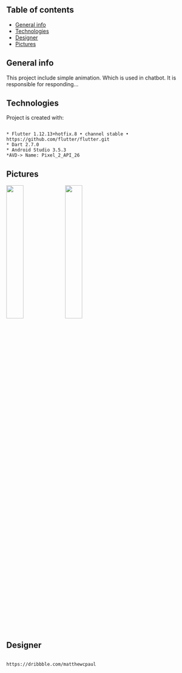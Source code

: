 ## Table of contents
* [General info](#general-info)
* [Technologies](#technologies)
* [Designer](#designer)
* [Pictures](#Pictures)

## General info
This project include simple animation.
Which is used in chatbot. It is responsible for responding…
	
## Technologies
Project is created with:
```

* Flutter 1.12.13+hotfix.8 • channel stable • https://github.com/flutter/flutter.git
* Dart 2.7.0
* Android Studio 3.5.3
*AVD-> Name: Pixel_2_API_26

```
## Pictures

<img src="https://user-images.githubusercontent.com/58904662/82741997-ef8e8880-9d58-11ea-994a-ea142e7dd2c5.gif" width="30%">


<img src="https://user-images.githubusercontent.com/58904662/82742001-0634df80-9d59-11ea-82b0-3bfff509420f.gif" width="30%">

## Designer
```

https://dribbble.com/matthewcpaul

```
